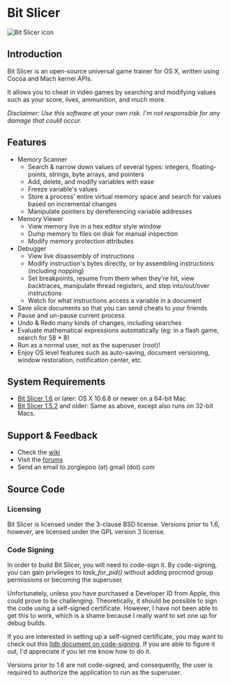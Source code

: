 # Bit Slicer
![Bit Slicer icon](https://dl.dropbox.com/u/10108199/bit_slicer/web_icon.png)

## Introduction
Bit Slicer is an open-source universal game trainer for OS X, written using Cocoa and Mach kernel APIs.

It allows you to cheat in video games by searching and modifying values such as your score, lives, ammunition, and much more.

*Disclaimer: Use this software at your own risk. I'm not responsible for any damage that could occur.*

## Features
* Memory Scanner
	* Search & narrow down values of several types: integers, floating-points, strings, byte arrays, and pointers
	* Add, delete, and modify variables with ease
	* Freeze variable's values
	* Store a process' entire virtual memory space and search for values based on incremental changes
	* Manipulate pointers by dereferencing variable addresses
* Memory Viewer
	* View memory live in a hex editor style window
	* Dump memory to files on disk for manual inspection
	* Modify memory protection attributes
* Debugger
	* View live disassembly of instructions
	* Modify instruction's bytes directly, or by assembling instructions (including nopping)
	* Set breakpoints, resume from them when they're hit, view backtraces, manipulate thread registers, and step into/out/over instructions
	* Watch for what instructions access a variable in a document
* Save slice documents so that you can send cheats to your friends
* Pause and un-pause current process
* Undo & Redo many kinds of changes, including searches
* Evaluate mathematical expressions automatically (eg: in a flash game, search for 58 * 8)
* Run as a normal user, not as the superuser (root)!
* Enjoy OS level features such as auto-saving, document versioning, window restoration, notification center, etc.


## System Requirements
* [Bit Slicer 1.6](https://bitbucket.org/zorgiepoo/bit-slicer/downloads/Bit%20Slicer%201.6.zip) or later: OS X 10.6.8 or newer on a 64-bit Mac
* [Bit Slicer 1.5.2](https://bitbucket.org/zorgiepoo/bit-slicer/downloads/Bit%20Slicer%201.5.2.zip) and older: Same as above, except also runs on 32-bit Macs.

## Support & Feedback
* Check the [wiki](https://bitbucket.org/zorgiepoo/bit-slicer/wiki/)
* Visit the [forums](http://portingteam.com/forum/157-bit-slicer/)
* Send an email to zorgiepoo (at) gmail (dot) com

## Source Code
### Licensing
Bit Slicer is licensed under the 3-clause BSD license. Versions prior to 1.6, however, are licensed under the GPL version 3 license.

### Code Signing
In order to build Bit Slicer, you will need to code-sign it. By code-signing, you can gain privileges to *task_for_pid()* without adding procmod group permissions or becoming the superuser.

Unfortunately, unless you have purchased a Developer ID from Apple, this could prove to be challenging. Theoretically, it should be possible to sign the code using a self-signed certificate. However, I have not been able to get this to work, which is a shame because I really want to set one up for debug builds.

If you are interested in setting up a self-signed certificate, you may want to check out this [lldb document on code-signing](https://llvm.org/svn/llvm-project/lldb/trunk/docs/code-signing.txt). If you are able to figure it out, I'd appreciate if you let me know how to do it.

Versions prior to 1.6 are not code-signed, and consequently, the user is required to authorize the application to run as the superuser.
